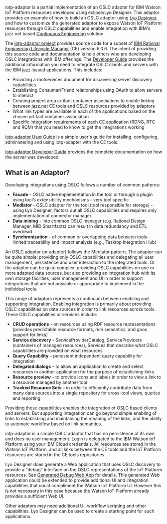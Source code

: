 iotp-adaptor is a partial implementation of an OSLC adapter for IBM Watson IoT Platform resources developed using eclipse/Lyo Designer. This adaptor provides an example of how to build an OSLC adaptor using [Lyo Designer](https://wiki.eclipse.org/Lyo/ToolchainModellingAndCodeGenerationWorkshop), and how to customize the generated adaptor to expose Watson IoT Platform resources through OSLC capabilities and enable integration with IBM's jazz.net based [Continuous Engineering](https://jazz.net/products/continuous-engineering-solution/) solution.  

The [iotp-adaptor project](https://github.com/OSLC/iotp-adaptor) provides source code for a subset of [IBM Rational Engineering Lifecycle Manager](https://jazz.net/products/rational-engineering-lifecycle-manager/) (CE) version 6.0.6. The intent of providing this source code and documentation is help others who are developing OSLC integrations with IBM offerings. The [Developer Guide](./iotp_adaptor/developer-guide) provides the additional information you need to integrate OSLC clients and servers with the IBM jazz-based applications. This includes:

* Providing a rootservices document for discovering server discovery capabilities
* Establishing Consumer/Friend relationships using OAuth to allow servers to interact
* Creating project area artifact container associations to enable linking between jazz.net CE tools and OSLC resources provided by adaptors
* What link types are available in each of the applications based on the chosen artifact container association
* Specific integration requirements of each CE application (RDNG, RTC and RQM) that you need to know to get the integrations working

[iotp-adaptor User Guide](./iotp_adaptor/userGuide/user-guide) is a simple user's guide for installing, configuring, administering and using iotp-adapter with the CE tools.

[iotp-adaptor Developer Guide](./iotp_adaptor/developer-guide) provides the complete documentation on how the server was developed.

## What is an Adaptor?

Developing integrations using OSLC follows a number of common patterns:

* **Facade** - OSLC native implementation in the tool or through a plugin using tool’s extensibility mechanisms - very tool specific
* **Mediator** - OSLC adapter for the tool (tool responsible for storage) - using Lyo Designer, factors out all OSLC capabilities and requires only implementation of connector manager.
* **Data mining** - into common OSLC manager (e.g. Rational Design Manager, MID Smartfacts) can result in data redundancy and ETL overhead
* **Synchronization** - of common or overlapping data between tools - limited traceability and impact analysis (e.g., Tasktop Integration Hub)

An OSLC adaptor (or adapter) follows the Mediator pattern. The adaptor can be quite simple: providing only OSLC capabilities and delegating all user management, persistence and user interaction to the integrated tools. Or the adaptor can be quite complex: providing OSLC capabilities on one or more adapted data sources, but also providing an integration hub with its own storage facilities, user management and UI in order to support integrations that are not possible or appropriate to implement in the individual tools.

This range of adaptors represents a continuum between enabling and supporting integration. Enabling integration is primarily about providing OSLC capabilities on data sources in order to link resources across tools. These OSLC capabilities or services include:

* **CRUD operations** - on resources using RDF resource representations (provides predictable resource formats, rich semantics, and goos support for links)
* **Service discovery** - ServiceProviderCatalog, ServiceProvicers (containers of managed resources), Services that describe what OSLC capabilities are provided on what resources
* **Query Capability** – persistent independent query capability for integration
* **Delegated dialogs** – to allow an application to create and select resources in another application for the purpose of establishing links
* **Resource preview** – to provide icons and labels in order to view a link to a resource managed by another tool
* **Tracked Resource Sets** – in order to efficiently contribute data from many data sources into a single repository for cross-tool views, queries and reporting

Providing these capabilities enables the integration of OSLC based clients and servers. But supporting integration can go beyond simple enabling of links to establishing and maintaining the meaning of the links, and the ability to automate workflow based on link semantics.

iotp-adaptor is a simple OSLC adaptor that has no persistence of its own and does no user management. Login is delegated to the IBM Watson IoT Platform using your IBM Cloud credentials. All resources are stored in the Watson IoT Platform, and all links between the CE tools and the IoT Platform resources are stored in the CE tools repositories. 

Lyo Designer does generate a Web application that uses OSLC discovery to provide a "debug" interface on the OSLC representations of the IoT Platform resources. See [Generated Debug Web App](./iotp_adaptor/userGuide/debug-interface) for details. This generated Web application could be extended to provide additional UI and integration capabilities that could compliment the Watson IoT Platform UI. However this is not necessary in this case because the Watson IoT Platform already provides a sufficient Web UI. 

Other adaptors may need additional UI, workflow scripting and other capabilities. Lyo Designer can be used to create a starting point for such applications. 




